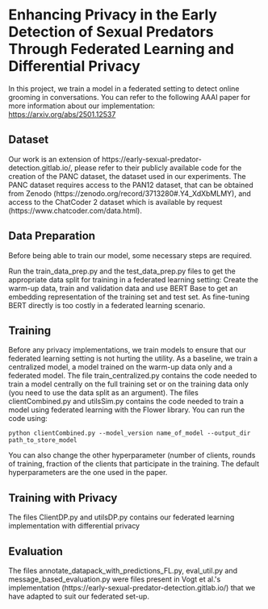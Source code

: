 # Enhancing Privacy in the Early Detection of Sexual Predators Through Federated Learning and Differential Privacy


In this project, we train a model in a federated setting to detect online grooming in conversations. 
You can refer to the following AAAI paper for more information about our implementation: https://arxiv.org/abs/2501.12537

<h2> Dataset </h2>
Our work is an extension of https://early-sexual-predator-detection.gitlab.io/, please refer to their publicly available code for the creation of the PANC dataset, the dataset used in our experiments. The PANC dataset requires access to the PAN12 dataset, that can be obtained from Zenodo (https://zenodo.org/record/3713280#.Y4_XdXbMLMY), and access to the ChatCoder 2 dataset which is available by request (https://www.chatcoder.com/data.html).


<h2> Data Preparation</h2>
Before being able to train our model, some necessary steps are required.

Run the train_data_prep.py and the test_data_prep.py files to get the appropriate data split for training in a federated learning setting: Create the warm-up data, train and validation data and use BERT Base to get an embedding representation of the training set and test set. As fine-tuning BERT directly is too costly in a federated learning scenario. 

<h2>Training</h2>
Before any privacy implementations, we train models to ensure that our federated learning setting is not hurting the utility.
As a baseline, we train a centralized model, a model trained on the warm-up data only and a federated model.
The file train_centralized.py contains the code needed to train a model centrally on the full training set or on the training data only (you need to use the data split as an argument).
The files clientCombined.py and utilsSim.py contains the code needed to train a model using federated learning with the Flower library. 
You can run the code using:

```
python clientCombined.py --model_version name_of_model --output_dir path_to_store_model

```
You can also change the other hyperparameter (number of clients, rounds of training, fraction of the clients that participate in the training. The default hyperparameters are the one used in the paper. 

<h2>Training with Privacy</h2>
The files ClientDP.py and utilsDP.py contains our federated learning implementation with differential privacy

<h2>Evaluation</h2>
The files annotate_datapack_with_predictions_FL.py, eval_util.py and message_based_evaluation.py were files present in Vogt et al.'s implementation (https://early-sexual-predator-detection.gitlab.io/) that we have adapted to suit our federated set-up. 
